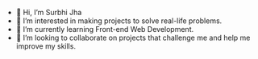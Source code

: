 - 👋 Hi, I’m Surbhi Jha 
- 👀 I’m interested in making projects to solve real-life problems.
- 🌱 I’m currently learning Front-end Web Development.
- 💞️ I’m looking to collaborate on projects that challenge me and help me improve my skills.

<!---
resolutesoul/resolutesoul is a ✨ special ✨ repository because its `README.md` (this file) appears on your GitHub profile.
You can click the Preview link to take a look at your changes.
--->
